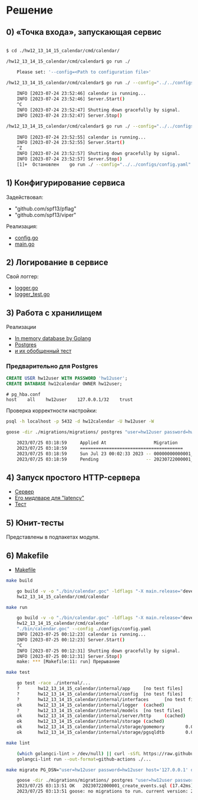 # Решение

## 0) «Точка входа», запускающая сервис

```bash

$ cd ./hw12_13_14_15_calendar/cmd/calendar/

/hw12_13_14_15_calendar/cmd/calendar$ go run ./

    Please set: '--config=<Path to configuration file>'

/hw12_13_14_15_calendar/cmd/calendar$ go run ./ --config="../../configs/config.yaml"
    
    INFO [2023-07-24 23:52:46] calendar is running...
    INFO [2023-07-24 23:52:46] Server.Start()
    ^C
    INFO [2023-07-24 23:52:47] Shutting down gracefully by signal.
    INFO [2023-07-24 23:52:47] Server.Stop()

/hw12_13_14_15_calendar/cmd/calendar$ go run ./ --config="../../configs/config.yaml"
    
    INFO [2023-07-24 23:52:55] calendar is running...
    INFO [2023-07-24 23:52:55] Server.Start()
    ^Z
    INFO [2023-07-24 23:52:57] Shutting down gracefully by signal.
    INFO [2023-07-24 23:52:57] Server.Stop()
    [1]+  Остановлен    go run ./ --config="../../configs/config.yaml"
```

## 1) Конфигурирование сервиса

Задействовал:

* "github.com/spf13/pflag"
* "github.com/spf13/viper"

Реализация:

* [config.go](internal/config/config.go)
* [main.go](cmd/calendar/main.go)

## 2) Логирование в сервисе

Свой логгер:

* [logger.go](internal/logger/logger.go)
* [logger_test.go](internal/logger/logger_test.go)

## 3) Работа с хранилищем

Реализации

* [In memory database by Golang](internal/storage/gomemory/storage.go)
* [Postgres](internal/storage/pgsqldtb/storage.go)
* [и их обобщенный тест](internal/storage/storage_test.go)

### Предварительно для Postgres

```sql
CREATE USER hw12user WITH PASSWORD 'hw12user';
CREATE DATABASE hw12calendar OWNER hw12user;
```

```text
# pg_hba.conf
host    all    hw12user    127.0.0.1/32    trust
```

Проверка корректности настройки:

```bash
psql -h localhost -p 5432 -d hw12calendar -U hw12user -W

goose -dir ./migrations/migrations/ postgres "user=hw12user password=hw12user host='127.0.0.1' database=hw12calendar" status

    2023/07/25 03:18:59     Applied At                  Migration
    2023/07/25 03:18:59     =======================================
    2023/07/25 03:18:59     Sun Jul 23 00:02:33 2023 -- 00000000000001_create_schema.sql
    2023/07/25 03:18:59     Pending                  -- 20230722000001_create_events.sql
```

## 4) Запуск простого HTTP-сервера

* [Сервер](internal/server/http/server.go)
* [Его мидлваре для "latency"](internal/server/http/middleware.go)
* [Тест](internal/server/http/server_test.go)

## 5) Юнит-тесты

Представлены в подпакетах модуля.

## 6) Makefile

* [Makefile](Makefile)

```bash
make build

    go build -v -o "./bin/calendar.goc" -ldflags "-X main.release="develop" -X main.buildDate=2023-07-25T00:11:15 -X main.gitHash=8ff86cc" ./cmd/calendar
    hw12_13_14_15_calendar/cmd/calendar

make run

    go build -v -o "./bin/calendar.goc" -ldflags "-X main.release="develop" -X main.buildDate=2023-07-25T00:12:22 -X main.gitHash=8ff86cc" ./cmd/calendar
    hw12_13_14_15_calendar/cmd/calendar
    "./bin/calendar.goc" --config ./configs/config.yaml
    INFO [2023-07-25 00:12:23] calendar is running...
    INFO [2023-07-25 00:12:23] Server.Start()
    ^C
    INFO [2023-07-25 00:12:31] Shutting down gracefully by signal.
    INFO [2023-07-25 00:12:31] Server.Stop()
    make: *** [Makefile:11: run] Прерывание

make test 

    go test -race ./internal/...
    ?       hw12_13_14_15_calendar/internal/app     [no test files]
    ?       hw12_13_14_15_calendar/internal/config  [no test files]
    ?       hw12_13_14_15_calendar/internal/interfaces      [no test files]
    ok      hw12_13_14_15_calendar/internal/logger  (cached)
    ?       hw12_13_14_15_calendar/internal/models  [no test files]
    ok      hw12_13_14_15_calendar/internal/server/http     (cached)
    ok      hw12_13_14_15_calendar/internal/storage (cached)
    ok      hw12_13_14_15_calendar/internal/storage/gomemory        0.031s
    ok      hw12_13_14_15_calendar/internal/storage/pgsqldtb        0.036s

make lint

    (which golangci-lint > /dev/null) || curl -sSfL https://raw.githubusercontent.com/golangci/golangci-lint/master/install.sh | sh -s -- -b /home/b/go/bin v1.50.1
    golangci-lint run --out-format=github-actions ./...

make migrate PG_DSN="user=hw12user password=hw12user host='127.0.0.1' database=hw12calendar"

    goose -dir ./migrations/migrations/ postgres "user=hw12user password=hw12user host='127.0.0.1' database=hw12calendar" up
    2023/07/25 03:13:51 OK   20230722000001_create_events.sql (17.42ms)
    2023/07/25 03:13:51 goose: no migrations to run. current version: 20230722000001
```
